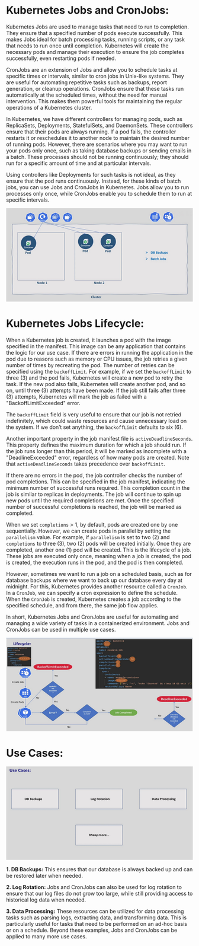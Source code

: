 # Kubernetes Jobs and CronJobs:
Kubernetes Jobs are used to manage tasks that need to run to completion. They ensure that a specified number of pods 
execute successfully. This makes Jobs ideal for batch processing tasks, running scripts, or any task that needs to run
once until completion. Kubernetes will create the necessary pods and manage their execution to ensure the job completes
successfully, even restarting pods if needed.

CronJobs are an extension of Jobs and allow you to schedule tasks at specific times or intervals, similar to cron jobs 
in Unix-like systems. They are useful for automating repetitive tasks such as backups, report generation, or cleanup 
operations. CronJobs ensure that these tasks run automatically at the scheduled times, without the need for manual 
intervention. This makes them powerful tools for maintaining the regular operations of a Kubernetes cluster.

In Kubernetes, we have different controllers for managing pods, such as ReplicaSets, Deployments, StatefulSets, and DaemonSets.
These controllers ensure that their pods are always running. If a pod fails, the controller restarts it or reschedules it to 
another node to maintain the desired number of running pods. However, there are scenarios where you may want to run your pods 
only once, such as taking database backups or sending emails in a batch. These processes should not be running continuously; 
they should run for a specific amount of time and at particular intervals.

Using controllers like Deployments for such tasks is not ideal, as they ensure that the pod runs continuously. Instead, for these
kinds of batch jobs, you can use Jobs and CronJobs in Kubernetes. Jobs allow you to run processes only once, while CronJobs enable
you to schedule them to run at specific intervals.

![Kubernetes Jobs CronJobs](https://github.com/balusena/kubernetes-for-devops/blob/main/18-Kubernetes%20Jobs%20and%20CronJobs/jobs_cronjobs_intro.png)

# Kubernetes Jobs Lifecycle:
When a Kubernetes job is created, it launches a pod with the image specified in the manifest. This image can be any application
that contains the logic for our use case. If there are errors in running the application in the pod due to reasons such as memory
or CPU issues, the job retries a given number of times by recreating the pod. The number of retries can be specified using the 
`backoffLimit`. For example, if we set the `backoffLimit` to three (3) and the pod fails, Kubernetes will create a new pod to 
retry the task. If the new pod also fails, Kubernetes will create another pod, and so on, until three (3) attempts have been made.
If the job still fails after three (3) attempts, Kubernetes will mark the job as failed with a "BackoffLimitExceeded" error.

The `backoffLimit` field is very useful to ensure that our job is not retried indefinitely, which could waste resources and cause
unnecessary load on the system. If we don’t set anything, the `backoffLimit` defaults to six (6).

Another important property in the job manifest file is `activeDeadlineSeconds`. This property defines the maximum duration
for which a job should run. If the job runs longer than this period, it will be marked as incomplete with a "DeadlineExceeded"
error, regardless of how many pods are created. Note that `activeDeadlineSeconds` takes precedence over `backoffLimit`.

If there are no errors in the pod, the job controller checks the number of pod completions. This can be specified in the job
manifest, indicating the minimum number of successful runs required. This completion count in the job is similar to replicas
in deployments. The job will continue to spin up new pods until the required completions are met. Once the specified number
of successful completions is reached, the job will be marked as completed.

When we set `completions` > 1, by default, pods are created one by one sequentially. However, we can create pods in parallel
by setting the `parallelism` value. For example, if `parallelism` is set to two (2) and `completions` to three (3), two (2)
pods will be created initially. Once they are completed, another one (1) pod will be created. This is the lifecycle of a job.
These jobs are executed only once, meaning when a job is created, the pod is created, the execution runs in the pod, and the 
pod is then completed.

However, sometimes we want to run a job on a scheduled basis, such as for database backups where we want to back up our database
every day at midnight. For this, Kubernetes provides another resource called a `CronJob`. In a `CronJob`, we can specify a cron
expression to define the schedule. When the `CronJob` is created, Kubernetes creates a job according to the specified schedule,
and from there, the same job flow applies.

In short, Kubernetes Jobs and CronJobs are useful for automating and managing a wide variety of tasks in a containerized environment.
Jobs and CronJobs can be used in multiple use cases.

![Kubernetes Jobs Lifecycle](https://github.com/balusena/kubernetes-for-devops/blob/main/18-Kubernetes%20Jobs%20and%20CronJobs/kubernetes_jobs_lifecycle.png)

# Use Cases:

![Kubernetes Jobs CronJobs Usecases](https://github.com/balusena/kubernetes-for-devops/blob/main/18-Kubernetes%20Jobs%20and%20CronJobs/jobs_cronjobs_usecases.png)

**1. DB Backups:**
This ensures that our database is always backed up and can be restored later when needed.

**2. Log Rotation:**
Jobs and CronJobs can also be used for log rotation to ensure that our log files do not grow too large, while still providing
access to historical log data when needed.

**3. Data Processing:**
These resources can be utilized for data processing tasks such as parsing logs, extracting data, and transforming data. This is
particularly useful for tasks that need to be performed on an ad-hoc basis or on a schedule. Beyond these examples, Jobs and 
CronJobs can be applied to many more use cases.











